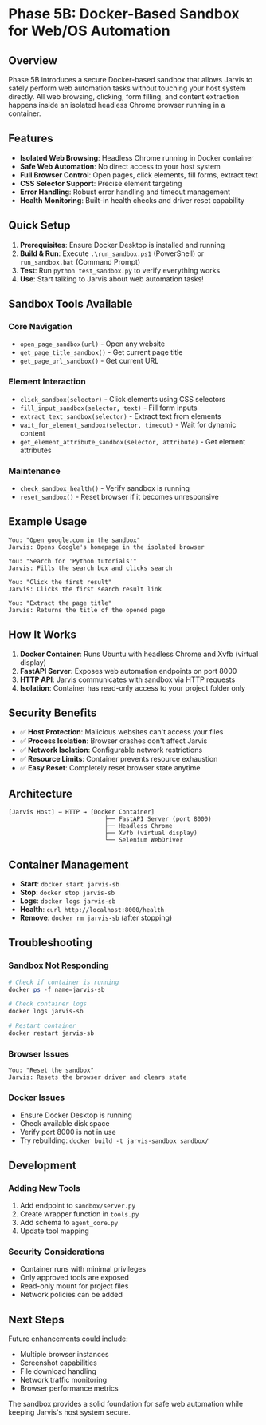 # Phase 5B: Docker-Based Sandbox for Web/OS Automation

## Overview

Phase 5B introduces a secure Docker-based sandbox that allows Jarvis to safely perform web automation tasks without touching your host system directly. All web browsing, clicking, form filling, and content extraction happens inside an isolated headless Chrome browser running in a container.

## Features

- **Isolated Web Browsing**: Headless Chrome running in Docker container
- **Safe Web Automation**: No direct access to your host system
- **Full Browser Control**: Open pages, click elements, fill forms, extract text
- **CSS Selector Support**: Precise element targeting
- **Error Handling**: Robust error handling and timeout management
- **Health Monitoring**: Built-in health checks and driver reset capability

## Quick Setup

1. **Prerequisites**: Ensure Docker Desktop is installed and running
2. **Build & Run**: Execute `.\run_sandbox.ps1` (PowerShell) or `run_sandbox.bat` (Command Prompt)
3. **Test**: Run `python test_sandbox.py` to verify everything works
4. **Use**: Start talking to Jarvis about web automation tasks!

## Sandbox Tools Available

### Core Navigation
- `open_page_sandbox(url)` - Open any website
- `get_page_title_sandbox()` - Get current page title
- `get_page_url_sandbox()` - Get current URL

### Element Interaction
- `click_sandbox(selector)` - Click elements using CSS selectors
- `fill_input_sandbox(selector, text)` - Fill form inputs
- `extract_text_sandbox(selector)` - Extract text from elements
- `wait_for_element_sandbox(selector, timeout)` - Wait for dynamic content
- `get_element_attribute_sandbox(selector, attribute)` - Get element attributes

### Maintenance
- `check_sandbox_health()` - Verify sandbox is running
- `reset_sandbox()` - Reset browser if it becomes unresponsive

## Example Usage

```
You: "Open google.com in the sandbox"
Jarvis: Opens Google's homepage in the isolated browser

You: "Search for 'Python tutorials'"
Jarvis: Fills the search box and clicks search

You: "Click the first result"
Jarvis: Clicks the first search result link

You: "Extract the page title"
Jarvis: Returns the title of the opened page
```

## How It Works

1. **Docker Container**: Runs Ubuntu with headless Chrome and Xvfb (virtual display)
2. **FastAPI Server**: Exposes web automation endpoints on port 8000
3. **HTTP API**: Jarvis communicates with sandbox via HTTP requests
4. **Isolation**: Container has read-only access to your project folder only

## Security Benefits

- ✅ **Host Protection**: Malicious websites can't access your files
- ✅ **Process Isolation**: Browser crashes don't affect Jarvis
- ✅ **Network Isolation**: Configurable network restrictions
- ✅ **Resource Limits**: Container prevents resource exhaustion
- ✅ **Easy Reset**: Completely reset browser state anytime

## Architecture

```
[Jarvis Host] → HTTP → [Docker Container]
                           ├── FastAPI Server (port 8000)
                           ├── Headless Chrome
                           ├── Xvfb (virtual display)
                           └── Selenium WebDriver
```

## Container Management

- **Start**: `docker start jarvis-sb`
- **Stop**: `docker stop jarvis-sb`  
- **Logs**: `docker logs jarvis-sb`
- **Health**: `curl http://localhost:8000/health`
- **Remove**: `docker rm jarvis-sb` (after stopping)

## Troubleshooting

### Sandbox Not Responding
```powershell
# Check if container is running
docker ps -f name=jarvis-sb

# Check container logs
docker logs jarvis-sb

# Restart container
docker restart jarvis-sb
```

### Browser Issues
```
You: "Reset the sandbox"
Jarvis: Resets the browser driver and clears state
```

### Docker Issues
- Ensure Docker Desktop is running
- Check available disk space
- Verify port 8000 is not in use
- Try rebuilding: `docker build -t jarvis-sandbox sandbox/`

## Development

### Adding New Tools
1. Add endpoint to `sandbox/server.py`
2. Create wrapper function in `tools.py`
3. Add schema to `agent_core.py`
4. Update tool mapping

### Security Considerations
- Container runs with minimal privileges
- Only approved tools are exposed
- Read-only mount for project files
- Network policies can be added

## Next Steps

Future enhancements could include:
- Multiple browser instances
- Screenshot capabilities  
- File download handling
- Network traffic monitoring
- Browser performance metrics

The sandbox provides a solid foundation for safe web automation while keeping Jarvis's host system secure.
